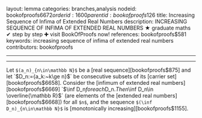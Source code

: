 layout: lemma
categories: branches,analysis
nodeid: bookofproofs$6672
orderid: 1600
parentid: bookofproofs$126
title: Increasing Sequence of Infima of Extended Real Numbers
description: INCREASING SEQUENCE OF INFIMA OF EXTENDED REAL NUMBERS ★ graduate maths ✔ step by step ✚ visit BookOfProofs now!
references: bookofproofs$581
keywords: increasing sequence of infima of extended real numbers
contributors: bookofproofs

---


---

Let `$(a_n)_{n\in\mathbb N}$` be a [real sequence][bookofproofs$875] and let `$D_n:=\{a_k:~k\ge n\}$` be consecutive subsets of its [carrier set][bookofproofs$6658]. Consider the [infimum of extended real numbers][bookofproofs$6669] `$\inf D_n$` for each `$D_n$`. Then `$\inf D_n\in \overline{\mathbb R}$` (are elements of the [extended real numbers][bookofproofs$6668]) for all `$n$`, and the sequence `$(\inf D_n)_{n\in\mathbb N}$` is [monotonically increasing][bookofproofs$1155].